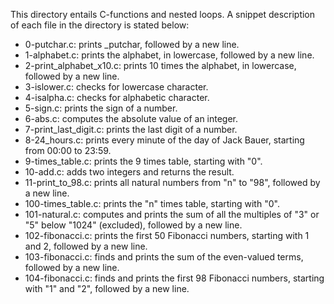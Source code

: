 This directory entails C-functions and nested loops.
A snippet description of each file in the directory is stated below: 
- 0-putchar.c: prints _putchar, followed by a new line.
- 1-alphabet.c: prints the alphabet, in lowercase, followed by a new line.
- 2-print_alphabet_x10.c: prints 10 times the alphabet, in lowercase, followed by a new line.
- 3-islower.c: checks for lowercase character.
- 4-isalpha.c: checks for alphabetic character.
- 5-sign.c: prints the sign of a number.
- 6-abs.c: computes the absolute value of an integer.
- 7-print_last_digit.c: prints the last digit of a number.
- 8-24_hours.c: prints every minute of the day of Jack Bauer, starting from 00:00 to 23:59.
- 9-times_table.c: prints the 9 times table, starting with "0".
- 10-add.c: adds two integers and returns the result.
- 11-print_to_98.c: prints all natural numbers from "n" to "98", followed by a new line.
- 100-times_table.c: prints the "n" times table, starting with "0".
- 101-natural.c: computes and prints the sum of all the multiples of "3" or "5" below "1024" (excluded), followed by a new line.
- 102-fibonacci.c: prints the first 50 Fibonacci numbers, starting with 1 and 2, followed by a new line.
- 103-fibonacci.c: finds and prints the sum of the even-valued terms, followed by a new line.
- 104-fibonacci.c: finds and prints the first 98 Fibonacci numbers, starting with "1" and "2", followed by a new line.
